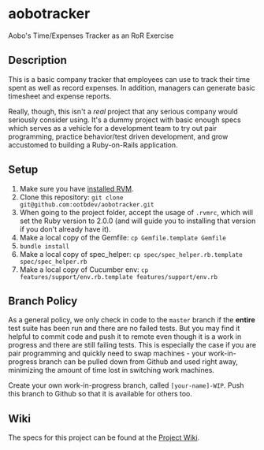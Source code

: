 aobotracker
===========

Aobo's Time/Expenses Tracker as an RoR Exercise

Description
-----------

This is a basic company tracker that employees can use to track their time spent as well as record expenses.  In addition, managers can generate basic timesheet and expense reports.

Really, though, this isn't a *real* project that any serious company would seriously consider using.  It's a dummy project with basic enough specs which serves as a vehicle for a development team to try out pair programming, practice behavior/test driven development, and grow accustomed to building a Ruby-on-Rails application.

Setup 
-----

1. Make sure you have [installed RVM](http://rvm.io/rvm/install). 
2. Clone this repository: `git clone git@github.com:ootbdev/aobotracker.git`
3. When going to the project folder, accept the usage of `.rvmrc`, which will set the Ruby version to 2.0.0 (and will guide you to installing that version if you don't already have it).
4. Make a local copy of the Gemfile: `cp Gemfile.template Gemfile`
5. `bundle install`
6. Make a local copy of spec_helper: `cp spec/spec_helper.rb.template spec/spec_helper.rb`
7. Make a local copy of Cucumber env: `cp features/support/env.rb.template features/support/env.rb`

Branch Policy
-------------

As a general policy, we only check in code to the `master` branch if the **entire** test suite has been run and there are no failed tests.  But you may find it helpful to commit code and push it to remote even though it is a work in progress and there are still failing tests.  This is especially the case if you are pair programming and quickly need to swap machines - your work-in-progress branch can be pulled down from Github and used right away, minimizing the amount of time lost in switching work machines.

Create your own work-in-progress branch, called `[your-name]-WIP`. Push this branch to Github so that it is available for others too.

Wiki
----

The specs for this project can be found at the [Project Wiki](https://github.com/ootbdev/aobotracker/wiki).
